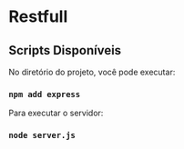 # Restfull

## Scripts Disponíveis

No diretório do projeto, você pode executar:

### `npm add express`

Para executar o servidor:

### `node server.js`